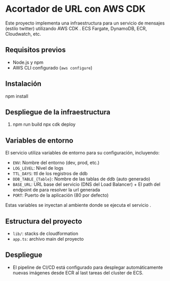 # Acortador de URL con AWS CDK

Este proyecto implementa una infraestructura para un servicio de mensajes (estilo twitter) utilizando AWS CDK . ECS Fargate, DynamoDB, ECR, Cloudwatch, etc.

## Requisitos previos
- Node.js y npm
- AWS CLI configurado (`aws configure`)

## Instalación

   npm install


## Despliegue de la infraestructura
1.
   npm run build
   npx cdk deploy

## Variables de entorno
El servicio utiliza variables de entorno para su configuración, incluyendo:
- `ENV`: Nombre del entorno (dev, prod, etc.)
- `LOG_LEVEL`: Nivel de logs
- `TTL_DAYS`: ttl de los registros de ddb
- `DDB_TABLE_{Table}`: Nombre de las tablas de ddb (auto generado)
- `BASE_URL`: URL base del servicio (DNS del Load Balancer) + El path del endpoint de para resolver la url generada
- `PORT`: Puerto de la aplicación (80 por defecto)

Estas variables se inyectan al ambiente donde se ejecuta el servicio .

## Estructura del proyecto
- `lib/`: stacks de cloudformation
- `app.ts`: archivo main del proyecto

## Despliegue
- El pipeline de CI/CD está configurado para desplegar automáticamente nuevas imágenes desde ECR al last tareas del cluster de ECS.
